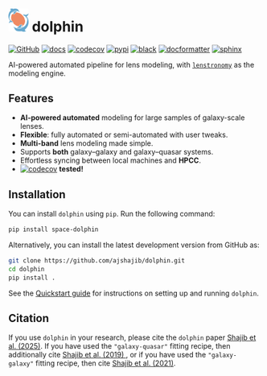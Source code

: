# <img src="https://raw.githubusercontent.com/ajshajib/dolphin/efb2673646edd6c2d98963e9f4d08a9104d293c3/logo.png" alt="logo" width="40"/> dolphin

[![GitHub](https://github.com/ajshajib/dolphin/workflows/CI/badge.svg)](https://github.com/ajshajib/dolphin/actions)
[![docs](https://readthedocs.org/projects/dolphin-docs/badge/?version=latest)](https://dolphin-docs.readthedocs.io/en/latest/?badge=latest)
[![codecov](https://codecov.io/gh/ajshajib/dolphin/graph/badge.svg?token=WZVXZS9GF1)](https://codecov.io/gh/ajshajib/dolphin)
[![pypi](https://img.shields.io/pypi/v/space-dolphin)](https://pypi.org/project/space-dolphin)
[![black](https://img.shields.io/badge/code%20style-black-000000.svg)](https://github.com/psf/black)
[![docformatter](https://img.shields.io/badge/%20formatter-docformatter-fedcba.svg)](https://github.com/PyCQA/docformatter)
[![sphinx](https://img.shields.io/badge/%20style-sphinx-0a507a.svg)](https://www.sphinx-doc.org/en/master/usage/index.html)

AI-powered automated pipeline for lens modeling, with
[`lenstronomy`](https://github.com/sibirrer/lenstronomy) as the modeling engine.

## Features
- **AI-powered automated** modeling for large samples of galaxy-scale lenses.
- **Flexible**: fully automated or semi-automated with user tweaks.
- **Multi-band** lens modeling made simple. 
- Supports **both** galaxy–galaxy and galaxy–quasar systems.
- Effortless syncing between local machines and **HPCC**. 
- [![codecov](https://codecov.io/gh/ajshajib/dolphin/graph/badge.svg?token=WZVXZS9GF1)](https://codecov.io/gh/ajshajib/dolphin) **tested!**

## Installation

You can install `dolphin` using `pip`. Run the following command:

```bash
pip install space-dolphin
```

Alternatively, you can install the latest development version from GitHub as:

```bash
git clone https://github.com/ajshajib/dolphin.git
cd dolphin
pip install .
```

See the [Quickstart guide](QUICKSTART.rst) for instructions on setting up and running `dolphin`.

## Citation

If you use `dolphin` in your research, please cite the `dolphin` paper [Shajib et al. (2025)](). If you have used the `"galaxy-quasar"` fitting recipe, then additionally cite [Shajib et al. (2019)
](https://ui.adsabs.harvard.edu/abs/2019MNRAS.483.5649S/abstract), or if you have used the `"galaxy-galaxy"` fitting recipe, then cite [Shajib et al. (2021)](https://ui.adsabs.harvard.edu/abs/2021MNRAS.503.2380S/abstract).
